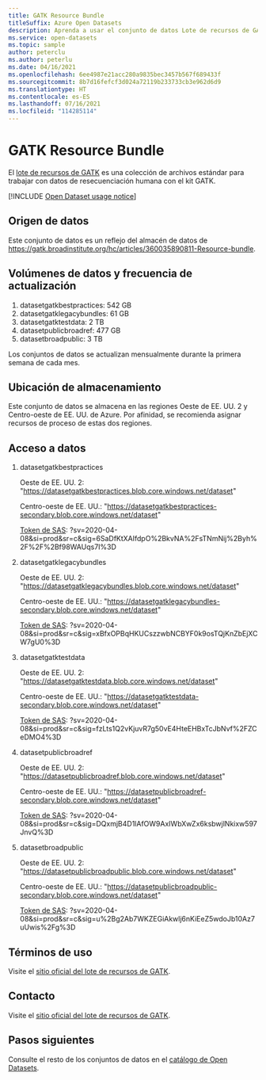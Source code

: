 ```yaml
---
title: GATK Resource Bundle
titleSuffix: Azure Open Datasets
description: Aprenda a usar el conjunto de datos Lote de recursos de GATK en Azure Open Datasets.
ms.service: open-datasets
ms.topic: sample
author: peterclu
ms.author: peterlu
ms.date: 04/16/2021
ms.openlocfilehash: 6ee4987e21acc280a9835bec3457b567f689433f
ms.sourcegitcommit: 8b7d16fefcf3d024a72119b233733cb3e962d6d9
ms.translationtype: HT
ms.contentlocale: es-ES
ms.lasthandoff: 07/16/2021
ms.locfileid: "114285114"
---
```

# <a name="gatk-resource-bundle"></a>GATK Resource Bundle

El [lote de recursos de GATK](https://gatk.broadinstitute.org/hc/articles/360035890811-Resource-bundle) es una colección de archivos estándar para trabajar con datos de resecuenciación humana con el kit GATK.

[!INCLUDE [Open Dataset usage notice](../../includes/open-datasets-usage-note.md)]

## <a name="data-source"></a>Origen de datos

Este conjunto de datos es un reflejo del almacén de datos de https://gatk.broadinstitute.org/hc/articles/360035890811-Resource-bundle.

## <a name="data-volumes-and-update-frequency"></a>Volúmenes de datos y frecuencia de actualización

1. datasetgatkbestpractices: 542 GB
1. datasetgatklegacybundles: 61 GB
1. datasetgatktestdata: 2 TB
1. datasetpublicbroadref: 477 GB
1. datasetbroadpublic: 3 TB

Los conjuntos de datos se actualizan mensualmente durante la primera semana de cada mes.

## <a name="storage-location"></a>Ubicación de almacenamiento

Este conjunto de datos se almacena en las regiones Oeste de EE. UU. 2 y Centro-oeste de EE. UU. de Azure. Por afinidad, se recomienda asignar recursos de proceso de estas dos regiones.

## <a name="data-access"></a>Acceso a datos

1. datasetgatkbestpractices

    Oeste de EE. UU. 2: "https://datasetgatkbestpractices.blob.core.windows.net/dataset"
    
    Centro-oeste de EE. UU.: "https://datasetgatkbestpractices-secondary.blob.core.windows.net/dataset"
    
    [Token de SAS](../storage/common/storage-sas-overview.md): ?sv=2020-04-08&si=prod&sr=c&sig=6SaDfKtXAIfdpO%2BkvNA%2FsTNmNij%2Byh%2F%2F%2Bf98WAUqs7I%3D

2. datasetgatklegacybundles

    Oeste de EE. UU. 2: "https://datasetgatklegacybundles.blob.core.windows.net/dataset"
    
    Centro-oeste de EE. UU.: "https://datasetgatklegacybundles-secondary.blob.core.windows.net/dataset"
    
    [Token de SAS](../storage/common/storage-sas-overview.md): ?sv=2020-04-08&si=prod&sr=c&sig=xBfxOPBqHKUCszzwbNCBYF0k9osTQjKnZbEjXCW7gU0%3D

3. datasetgatktestdata

    Oeste de EE. UU. 2: "https://datasetgatktestdata.blob.core.windows.net/dataset"
    
    Centro-oeste de EE. UU.: "https://datasetgatktestdata-secondary.blob.core.windows.net/dataset"
    
    [Token de SAS](../storage/common/storage-sas-overview.md): ?sv=2020-04-08&si=prod&sr=c&sig=fzLts1Q2vKjuvR7g50vE4HteEHBxTcJbNvf%2FZCeDMO4%3D

4. datasetpublicbroadref
    
    Oeste de EE. UU. 2: "https://datasetpublicbroadref.blob.core.windows.net/dataset"
    
    Centro-oeste de EE. UU.: "https://datasetpublicbroadref-secondary.blob.core.windows.net/dataset"
    
    [Token de SAS](../storage/common/storage-sas-overview.md): ?sv=2020-04-08&si=prod&sr=c&sig=DQxmjB4D1lAfOW9AxIWbXwZx6ksbwjlNkixw597JnvQ%3D

5. datasetbroadpublic

    Oeste de EE. UU. 2: "https://datasetpublicbroadpublic.blob.core.windows.net/dataset"
    
    Centro-oeste de EE. UU.: "https://datasetpublicbroadpublic-secondary.blob.core.windows.net/dataset"
    
    [Token de SAS](../storage/common/storage-sas-overview.md): ?sv=2020-04-08&si=prod&sr=c&sig=u%2Bg2Ab7WKZEGiAkwlj6nKiEeZ5wdoJb10Az7uUwis%2Fg%3D

## <a name="use-terms"></a>Términos de uso

Visite el [sitio oficial del lote de recursos de GATK](https://gatk.broadinstitute.org/hc/articles/360035890811-Resource-bundle).

## <a name="contact"></a>Contacto

Visite el [sitio oficial del lote de recursos de GATK](https://gatk.broadinstitute.org/hc/articles/360035890811-Resource-bundle).

## <a name="next-steps"></a>Pasos siguientes

Consulte el resto de los conjuntos de datos en el [catálogo de Open Datasets](dataset-catalog.md).